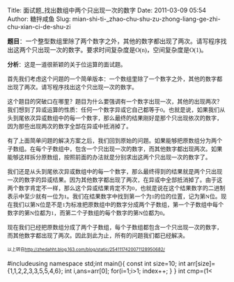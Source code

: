 Title: 面试题_找出数组中两个只出现一次的数字
Date: 2011-03-09 05:54
Author: 糖拌咸鱼
Slug: mian-shi-ti-_zhao-chu-shu-zu-zhong-liang-ge-zhi-chu-xian-ci-de-shu-zi

<span
lang="ZH-CN">**题目**：一个整型数组里除了两个数字之外，其他的数字都出现了两次。请写程序找出这两个只出现一次的数字。要求时间复杂度是</span><span
face="Calibri" style="font-family: Calibri;">O(n)</span><span
lang="ZH-CN">，空间复杂度是</span><span face="Calibri"
style="font-family: Calibri;">O(1)</span><span lang="ZH-CN">。</span>

</p>

<span lang="ZH-CN"><span size="3"
style="font-size: small;">**分析**：这是一道很新颖的关于位运算的面试题。</span></span>

</p>

<span lang="ZH-CN"><span size="3"
style="font-size: small;">首先我们考虑这个问题的一个简单版本：一个数组里除了一个数字之外，其他的数字都出现了两次。请写程序找出这个只出现一次的数字。</span></span>

</p>

<span size="3" style="font-size: small;"><span
lang="ZH-CN">这个题目的突破口在哪里？题目为什么要强调有一个数字出现一次，其他的出现两次？我们想到了异或运算的性质：任何一个数字异或它自己都等于</span><span
face="Calibri" style="font-family: Calibri;">0</span><span
lang="ZH-CN">。也就是说，如果我们从头到尾依次异或数组中的每一个数字，那么最终的结果刚好是那个只出现依次的数字，因为那些出现两次的数字全部在异或中抵消掉了。</span></span>

</p>

<span lang="ZH-CN"><span size="3"
style="font-size: small;">有了上面简单问题的解决方案之后，我们回到原始的问题。如果能够把原数组分为两个子数组。在每个子数组中，包含一个只出现一次的数字，而其他数字都出现两次。如果能够这样拆分原数组，按照前面的办法就是分别求出这两个只出现一次的数字了。</span></span>

</p>

<span size="3" style="font-size: small;"><span
lang="ZH-CN">我们还是从头到尾依次异或数组中的每一个数字，那么最终得到的结果就是两个只出现一次的数字的异或结果。因为其他数字都出现了两次，在异或中全部抵消掉了。由于这两个数字肯定不一样，那么这个异或结果肯定不为</span><span
face="Calibri" style="font-family: Calibri;">0</span><span
lang="ZH-CN">，也就是说在这个结果数字的二进制表示中至少就有一位为</span><span
face="Calibri" style="font-family: Calibri;">1</span><span
lang="ZH-CN">。我们在结果数字中找到第一个为</span><span face="Calibri"
style="font-family: Calibri;">1</span><span
lang="ZH-CN">的位的位置，记为第</span><span face="Calibri"
style="font-family: Calibri;">N</span><span
lang="ZH-CN">位。现在我们以第</span><span face="Calibri"
style="font-family: Calibri;">N</span><span
lang="ZH-CN">位是不是</span><span face="Calibri"
style="font-family: Calibri;">1</span><span
lang="ZH-CN">为标准把原数组中的数字分成两个子数组，第一个子数组中每个数字的第</span><span
face="Calibri" style="font-family: Calibri;">N</span><span
lang="ZH-CN">位都为</span><span face="Calibri"
style="font-family: Calibri;">1</span><span
lang="ZH-CN">，而第二个子数组的每个数字的第</span><span face="Calibri"
style="font-family: Calibri;">N</span><span
lang="ZH-CN">位都为</span><span face="Calibri"
style="font-family: Calibri;">0</span><span
lang="ZH-CN">。</span></span>

</p>

<span lang="ZH-CN"><span size="3"
style="font-size: small;">现在我们已经把原数组分成了两个子数组，每个子数组都包含一个只出现一次的数字，而其他数字都出现了两次。因此到此为止，所有的问题我们都已经解决。</span></span>

</p>

<span size="2" style="font-size: x-small;"><span
style="line-height: 19px;">以上转自<http://zhedahht.blog.163.com/blog/static/2541117420071128950682/></span></span>

</p>

<span size="2" style="font-size: x-small;"><span style="line-height: 19px;">

<div class="cnblogs_code">

</p>
<p>
    #include<iostream>using namespace std;int main(){    const int size=10;    int arr[size]={1,1,2,2,3,3,5,5,4,6};    int i,ans=arr[0];    for(i=1;i<size;i++)    ans^=arr[i];    int index=0;    //寻找二进制数从尾部到头部的第一个为1的位置index    while(ans)    {        ans&=1;        if(ans==1) break;        else        {            ans=ans>>1;            index++;        }    }    int cmp=(1<<index);    int ans0=0,ans1=0,k0=0,k1=0;    while((arr[k0]&cmp)==1) k0++;    ans0=arr[k0];    while((arr[k1]&cmp)==0) k1++;    ans1=arr[k1];    for(i=k0+1;i<size;i++)        if ((arr[i]&cmp)==0) ans0^=arr[i];    for(i=k1+1;i<size;i++)        if ((arr[i]&cmp)==cmp) ans1^=arr[i];    cout<<ans0<<"\t"<<ans1<<endl;    return 0;}

</p>
<p>

</div>

</p>
  
</span></span>

</p>

<span lang="ZH-CN">  
</span>

</p>

